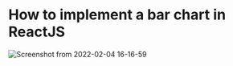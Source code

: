 # How to implement a bar chart in ReactJS 
![Screenshot from 2022-02-04 16-16-59](https://user-images.githubusercontent.com/61091636/152554225-fa5b4075-9f88-45c4-b129-0e5bee05ab09.png)
